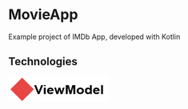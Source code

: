 # MovieApp

Example project of IMDb App, developed with Kotlin

## Technologies
![ViewModel](/screenshots/badge_viewmodel.jpg)


